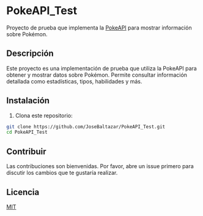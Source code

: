 # PokeAPI_Test

Proyecto de prueba que implementa la [PokeAPI](https://pokeapi.co/) para mostrar información sobre Pokémon.

## Descripción

Este proyecto es una implementación de prueba que utiliza la PokeAPI para obtener y mostrar datos sobre Pokémon. Permite consultar información detallada como estadísticas, tipos, habilidades y más.

## Instalación

1. Clona este repositorio:
```bash
git clone https://github.com/JoseBaltazar/PokeAPI_Test.git
cd PokeAPI_Test
```

## Contribuir

Las contribuciones son bienvenidas. Por favor, abre un issue primero para discutir los cambios que te gustaría realizar.

## Licencia

[MIT](https://choosealicense.com/licenses/mit/)
